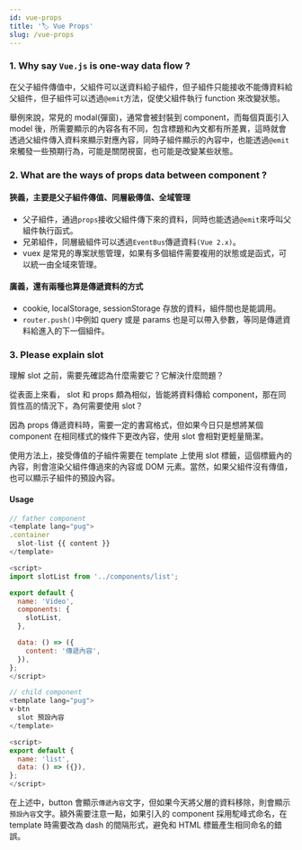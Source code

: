 ```yaml
---
id: vue-props
title: '🏷️ Vue Props'
slug: /vue-props
---
```


### 1. Why say `Vue.js` is one-way data flow ?

在父子組件傳值中，父組件可以送資料給子組件，但子組件只能接收不能傳資料給父組件，但子組件可以透過`@emit`方法，促使父組件執行 function 來改變狀態。

舉例來說，常見的 modal(彈窗)，通常會被封裝到 component，而每個頁面引入 model 後，所需要顯示的內容各有不同，包含標題和內文都有所差異，這時就會透過父組件傳入資料來顯示對應內容，同時子組件顯示的內容中，也能透過`@emit`來觸發一些預期行為，可能是關閉視窗，也可能是改變某些狀態。

### 2. What are the ways of props data between component ?

#### 狹義，主要是父子組件傳值、同層級傳值、全域管理

- 父子組件，通過`props`接收父組件傳下來的資料，同時也能透過`@emit`來呼叫父組件執行函式。
- 兄弟組件，同層級組件可以透過`EventBus`傳遞資料`(Vue 2.x)`。
- vuex 是常見的專案狀態管理，如果有多個組件需要複用的狀態或是函式，可以統一由全域來管理。

#### 廣義，還有兩種也算是傳遞資料的方式

- cookie, localStorage, sessionStorage 存放的資料，組件間也是能調用。
- `router.push()`中例如 query 或是 params 也是可以帶入參數，等同是傳遞資料給進入的下一個組件。

### 3. Please explain slot

理解 slot 之前，需要先確認為什麼需要它？它解決什麼問題？

從表面上來看， slot 和 props 頗為相似，皆能將資料傳給 component，那在同質性高的情況下，為何需要使用 slot？

因為 props 傳遞資料時，需要一定的書寫格式，但如果今日只是想將某個 component 在相同樣式的條件下更改內容，使用 slot 會相對更輕量簡潔。

使用方法上，接受傳值的子組件需要在 template 上使用 slot 標籤，這個標籤內的內容，則會渲染父組件傳過來的內容或 DOM 元素。當然，如果父組件沒有傳值，也可以顯示子組件的預設內容。

#### Usage

```js
// father component
<template lang="pug">
.container
  slot-list {{ content }}
</template>

<script>
import slotList from '../components/list';

export default {
  name: 'Video',
  components: {
    slotList,
  },

  data: () => ({
    content: '傳遞內容',
  }),
};
</script>

// child component
<template lang="pug">
v-btn
  slot 預設內容
</template>

<script>
export default {
  name: 'list',
  data: () => ({}),
};
</script>
```

在上述中，button 會顯示`傳遞內容`文字，但如果今天將父層的資料移除，則會顯示`預設內容`文字。額外需要注意一點，如果引入的 component 採用駝峰式命名，在 template 時需要改為 dash 的間隔形式，避免和 HTML 標籤產生相同命名的錯誤。
